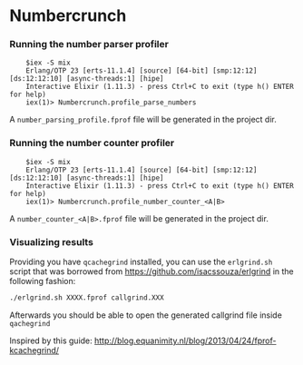 # Numbercrunch

### Running the number parser profiler

        $iex -S mix
        Erlang/OTP 23 [erts-11.1.4] [source] [64-bit] [smp:12:12] [ds:12:12:10] [async-threads:1] [hipe]
        Interactive Elixir (1.11.3) - press Ctrl+C to exit (type h() ENTER for help)
        iex(1)> Numbercrunch.profile_parse_numbers

A `number_parsing_profile.fprof` file will be generated in the project dir.

### Running the number counter profiler

        $iex -S mix
        Erlang/OTP 23 [erts-11.1.4] [source] [64-bit] [smp:12:12] [ds:12:12:10] [async-threads:1] [hipe]
        Interactive Elixir (1.11.3) - press Ctrl+C to exit (type h() ENTER for help)
        iex(1)> Numbercrunch.profile_number_counter_<A|B>

A `number_counter_<A|B>.fprof` file will be generated in the project dir.

### Visualizing results

Providing you have `qcachegrind` installed, you can use the `erlgrind.sh` script that was borrowed from <https://github.com/isacssouza/erlgrind> in the following fashion:

```bash
./erlgrind.sh XXXX.fprof callgrind.XXX
```

Afterwards you should be able to open the generated callgrind file inside `qachegrind`

Inspired by this guide: <http://blog.equanimity.nl/blog/2013/04/24/fprof-kcachegrind/>
